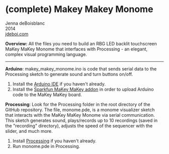 (complete) Makey Makey Monome
==============

Jenna deBoisblanc<br>
2014<br>
[jdeboi.com](http://jdeboi.com/makey-makey-monome/)

**Overview:** All the files you need to build an RBG LED backlit touchscreen MaKey MaKey Monome that interfaces with Processing - an elegant, complex visual programming language.
<hr>

**Arduino**: makey_makey_monome.ino is code that sends serial data to the Processing sketch to generate sound and turn buttons on/off.

1. Install the [Arduino IDE](http://arduino.cc/en/Main/Software) if you haven't already.
2. Install the [Sparkfun MaKey MaKey addon](https://learn.sparkfun.com/tutorials/makey-makey-advanced-guide/installing-the-arduino-addon) in order to upload Arduino code to the MaKey MaKey board.

**Processing**: Look for the Processing folder in the root directory of the GitHub repository. The file, monome.pde, is a monome visualizer sketch that interacts with the MaKey MaKey Monome via serial communication. This sketch generates sound, plays/records up to 10 recordings (saved in the "recording" directory), adjusts the speed of the sequencer with the slider, and much more.  

1. Install [Processing](https://www.processing.org/download/) if you haven't already.
2. Run monome.pde in Processing.
